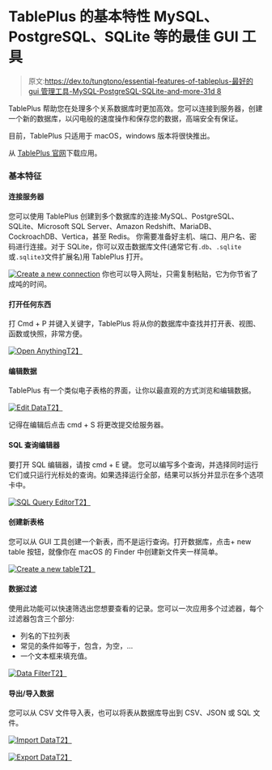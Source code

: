 # TablePlus 的基本特性 MySQL、PostgreSQL、SQLite 等的最佳 GUI 工具

> 原文:[https://dev.to/tungtono/essential-features-of-tableplus-最好的 gui 管理工具-MySQL-PostgreSQL-SQLite-and-more-31d 8](https://dev.to/tungtono/essential-features-of-tableplus---the-best-gui-tool-to-manage-mysql-postgresql-sqlite-and-more-31d8)

TablePlus 帮助您在处理多个关系数据库时更加高效。您可以连接到服务器，创建一个新的数据库，以闪电般的速度操作和保存您的数据，高端安全有保证。

目前，TablePlus 只适用于 macOS，windows 版本将很快推出。

从 [TablePlus 官网](https://tableplus.com)下载应用。

### [](#basic-features)基本特征

#### [](#connect-to-the-server)连接服务器

您可以使用 TablePlus 创建到多个数据库的连接:MySQL、PostgreSQL、SQLite、Microsoft SQL Server、Amazon Redshift、MariaDB、CockroachDB、Vertica，甚至 Redis。
你需要准备好主机、端口、用户名、密码进行连接。对于 SQLite，你可以双击数据库文件(通常它有`.db`、`.sqlite`或`.sqlite3`文件扩展名)用 TablePlus 打开。

[![Create a new connection](../Images/474487093fbfafb7cdd73bdfa8e940d0.png)](https://res.cloudinary.com/practicaldev/image/fetch/s--WAOL7QQS--/c_limit%2Cf_auto%2Cfl_progressive%2Cq_auto%2Cw_880/https://tableplus.com/assets/images/getting-started/connection-pg.png) 
你也可以导入网址，只需复制粘贴，它为你节省了成吨的时间。

#### [](#open-anything)打开任何东西

打 Cmd + P 并键入关键字，TablePlus 将从你的数据库中查找并打开表、视图、函数或快照，非常方便。

[![Open Anything](../Images/ecf8721f7a4cbef5294ebc0b4956bb6a.png)T2】](https://res.cloudinary.com/practicaldev/image/fetch/s--TYg9meZv--/c_limit%2Cf_auto%2Cfl_progressive%2Cq_auto%2Cw_880/https://tableplus.com/assets/images/getting-started/open-anything.png)

#### [](#edit-data)编辑数据

TablePlus 有一个类似电子表格的界面，让你以最直观的方式浏览和编辑数据。

[![Edit Data](../Images/3d31cf114555b8cba17c8dd7da9947ad.png)T2】](https://res.cloudinary.com/practicaldev/image/fetch/s--6FB9pkck--/c_limit%2Cf_auto%2Cfl_progressive%2Cq_auto%2Cw_880/https://tableplus.io/assets/images/getting-started/edit-data.png)

记得在编辑后点击 cmd + S 将更改提交给服务器。

#### [](#sql-query-editor)SQL 查询编辑器

要打开 SQL 编辑器，请按 cmd + E 键。
您可以编写多个查询，并选择同时运行它们或只运行光标处的查询。如果选择运行全部，结果可以拆分并显示在多个选项卡中。

[![SQL Query Editor](../Images/1aabda2c94548a561c5b0bdf953f2092.png)T2】](https://res.cloudinary.com/practicaldev/image/fetch/s--lls_HCsh--/c_limit%2Cf_auto%2Cfl_progressive%2Cq_auto%2Cw_880/https://tableplus.io/assets/images/getting-started/run-query.png)

#### [](#create-new-tables)创建新表格

您可以从 GUI 工具创建一个新表，而不是运行查询。打开数据库，点击+ new table 按钮，就像你在 macOS 的 Finder 中创建新文件夹一样简单。

[![Create a new table](../Images/f2a839cad9e96bdbeabc7d1f73789791.png)T2】](https://res.cloudinary.com/practicaldev/image/fetch/s--6GL5G7BR--/c_limit%2Cf_auto%2Cfl_progressive%2Cq_auto%2Cw_880/https://tableplus.io/assets/images/getting-started/create-a-new-table.png)

#### [](#data-filter)数据过滤

使用此功能可以快速筛选出您想要查看的记录。您可以一次应用多个过滤器，每个过滤器包含三个部分:

*   列名的下拉列表
*   常见的条件如等于，包含，为空，…
*   一个文本框来填充值。

[![Data Filter](../Images/0a3321b02141c00503e613e39b0a7d31.png)T2】](https://res.cloudinary.com/practicaldev/image/fetch/s--m57KGa9S--/c_limit%2Cf_auto%2Cfl_progressive%2Cq_auto%2Cw_880/https://tableplus.io/assets/images/getting-started/filter-data.png)

#### [](#exportimport-data)导出/导入数据

您可以从 CSV 文件导入表，也可以将表从数据库导出到 CSV、JSON 或 SQL 文件。

[![Import Data](../Images/0d6c838a073e05f58ecedf5e8bca203a.png)T2】](https://res.cloudinary.com/practicaldev/image/fetch/s--XHSWLHf7--/c_limit%2Cf_auto%2Cfl_progressive%2Cq_auto%2Cw_880/https://tableplus.io/assets/images/getting-started/import-data-csv.png)

[![Export Data](../Images/a78dc75ed730c8ec831769a9259739f9.png)T2】](https://res.cloudinary.com/practicaldev/image/fetch/s--0QVxu0xp--/c_limit%2Cf_auto%2Cfl_progressive%2Cq_auto%2Cw_880/https://tableplus.io/assets/images/getting-started/export-data.png)